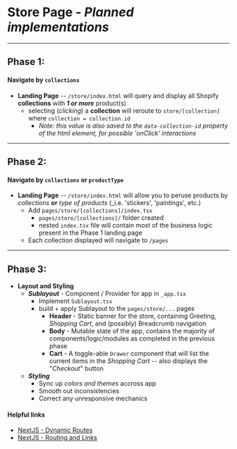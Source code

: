 # **Store Page** - _Planned implementations_
---------------

## **Phase 1**:

#### Navigate by `collections`
* **Landing Page** -- `/store/index.html` will query and display all Shopify **collections** with **_1 or more_** product(s)
  * selecting (_clicking_) a **collection** will reroute to `store/[collection]` where `collection = collection.id`
    * _Note: this value is also saved to the `data-collection-id` property of the html element, for possible 'onClick' interactions_

--------

## **Phase 2**:

#### Navigate by `collections` or `productType`

* **Landing Page** -- `/store/index.html` will allow you to peruse products by _collections_ **or** _type of products_ (_i.e. 'stickers', 'paintings', etc.)
  * Add `pages/store/[collections]/index.tsx`
    * `pages/store/[collections]/` folder created 
    * nested `index.tsx` file will contain most of the business logic present in the Phase 1 landing page
  * Each collection displayed will navigate to `/pages`
----------

## **Phase 3**:

* **Layout and Styling**
  * **_Sublayout_** - Component / Provider for app in `_app.tsx`
    * Implement `Sublayout.tsx` 
    * build + apply Sublayout to the `pages/store/...` pages
      * **Header** - Static banner for the store, containing Greeting, _Shopping Cart_,  and (possibly) Breadcrumb navigation
      * **Body** - Mutable state of the app, contains the majority of components/logic/modules as completed in the previous phase
      * **Cart** - A toggle-able `Drawer` component that will list the current items in the _Shopping Cart_ -- also displays the "_Checkout_" button
  * **_Styling_**
    * Sync up _colors and themes_ accross app
    * Smooth out inconsistencies
    * Correct any unresponsive mechanics

#### Helpful links
* [NextJS - Dynamic Routes](https://nextjs.org/docs/pages/building-your-application/routing/dynamic-routes)
* [NextJS - Routing and Links](https://nextjs.org/docs/pages/building-your-application/routing/linking-and-navigating)